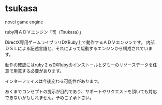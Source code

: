 # tsukasa
novel game engine

ruby用ＡＤＶエンジン「司（Tsukasa）」

DirectX専用ゲームライブラリDXRuby上で動作するＡＤＶエンジンです。
内部ＤＳＬによる記述言語と、それによって駆動するエンジンから構成されています。

動作の確認にはruby 2.x/DXRubyのインストールとダミーのリソースデータを任意で用意する必要があります。

インターフェイスは今後変わる可能性があります。

あくまでコンセプトの提示が目的であり、サポートやリクエストを頂いても対応できないかもしれません。予めご了承下さい。
